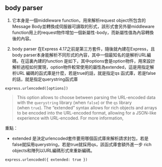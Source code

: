 ## body parser

1. 它本身是一個middleware function，用來解析request object所包含的Message Body並轉換成伺服器可讀取的形式，該形式會另外替middleware function用上的request物件增加一個新屬性-body，而新屬性值為內容轉換後的內容。

  

2. body parser 在Express 4.17之前是第三方套件，隨後就內建在Express，且body parser本身能解析不同形式的內容，其中一個最知名的是解析URL編碼，在這裏內建的function 是如下，其中options會是option物件，用來設計解析過程如何實現，option物件較常使用的屬性為extended，這是用指定解析URL 編碼的函式庫是什麼，若是true的話，就是指定qs 函式庫，若是false的話，就是指定querystring函式庫

  

```
express.urlencoded([options])
```



> This option allows to choose between parsing the URL-encoded data with the `querystring` library (when `false`) or the `qs` library (when `true`). The “extended” syntax allows for rich objects and arrays to be encoded into the URL-encoded format, allowing for a JSON-like experience with URL-encoded. For more information,

重點：
- extended 是決定urlencoded套件要用哪個函式庫來解析請求封包，若是false就採用querystring，若是true就採用qs，該函式庫會額外進一步 rich objects和陣列以URL編碼形式來重新編碼。
```
express.urlencoded({ extended: true })
```
